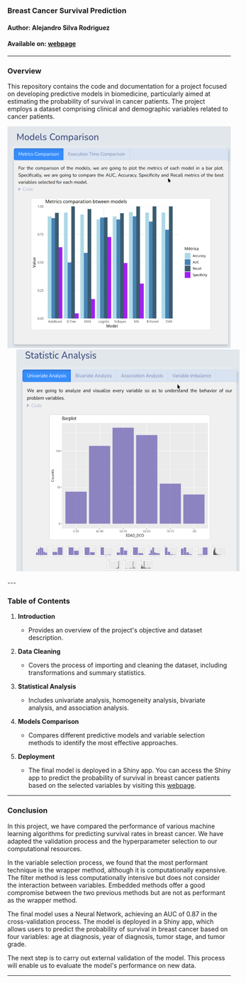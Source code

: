 ### Breast Cancer Survival Prediction

#### Author: Alejandro Silva Rodriguez

#### Available on: [webpage](https://alexsilvaa9.github.io/BreasCancerSurvivalPrediction/)

---

### Overview

This repository contains the code and documentation for a project focused on developing predictive models in biomedicine, particularly aimed at estimating the probability of survival in cancer patients. The project employs a dataset comprising clinical and demographic variables related to cancer patients.

<p align="center">
  <img src="comp.png" alt="Comparison" style="height: 500px; margin-right: 20px;">
  <img src="statistics.png" alt="Statistical Analisis" style="height: 500px; margin-left: 20px;">
</p>
---

### Table of Contents

1. **Introduction**
   - Provides an overview of the project's objective and dataset description.

2. **Data Cleaning**
   - Covers the process of importing and cleaning the dataset, including transformations and summary statistics.

3. **Statistical Analysis**
   - Includes univariate analysis, homogeneity analysis, bivariate analysis, and association analysis.

4. **Models Comparison**
   - Compares different predictive models and variable selection methods to identify the most effective approaches.

5. **Deployment**
   - The final model is deployed in a Shiny app. You can access the Shiny app to predict the probability of survival in breast cancer patients based on the selected variables by visiting this [webpage](https://g9bjvd-alex0silva.shinyapps.io/cancerapp/).

---

### Conclusion

In this project, we have compared the performance of various machine learning algorithms for predicting survival rates in breast cancer. We have adapted the validation process and the hyperparameter selection to our computational resources.

In the variable selection process, we found that the most performant technique is the wrapper method, although it is computationally expensive. The filter method is less computationally intensive but does not consider the interaction between variables. Embedded methods offer a good compromise between the two previous methods but are not as performant as the wrapper method.

The final model uses a Neural Network, achieving an AUC of 0.87 in the cross-validation process. The model is deployed in a Shiny app, which allows users to predict the probability of survival in breast cancer based on four variables: age at diagnosis, year of diagnosis, tumor stage, and tumor grade.

The next step is to carry out external validation of the model. This process will enable us to evaluate the model's performance on new data.

---
